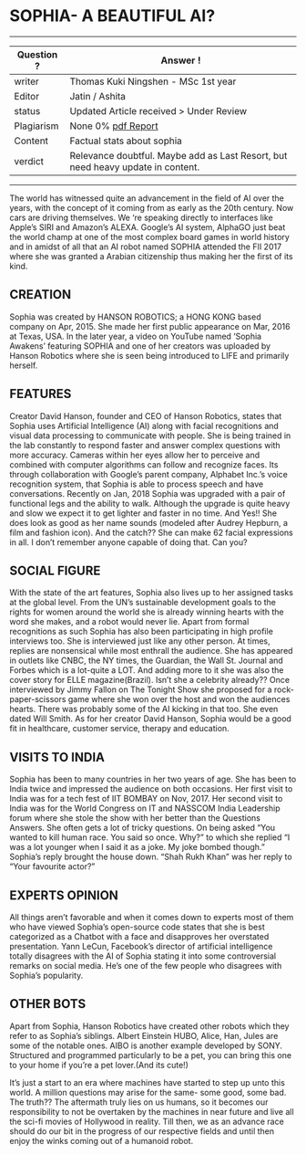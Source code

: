 # SOPHIA- A BEAUTIFUL AI?

---
Question ? | Answer ! |
--- | --- |
writer | Thomas Kuki Ningshen - MSc 1st year
Editor | Jatin / Ashita
status | Updated Article received > Under Review
Plagiarism | None 0% [pdf Report ](./plag_reports/plag_sophia_v2.pdf)
Content | Factual stats about sophia 
verdict | Relevance doubtful. Maybe add as Last Resort, but need heavy update in content.
---

The world has witnessed quite an advancement in the field of AI over the years, with the concept of it coming from as early as the 20th century.
Now cars are driving themselves. We ‘re speaking directly to interfaces like Apple’s SIRI and Amazon’s ALEXA. Google’s AI system, AlphaGO just beat the world champ at one of the most complex board games in world history and in amidst of all that an AI robot named SOPHIA attended the FII 2017 where she was granted a Arabian citizenship thus making her the first of its kind.    

## CREATION
Sophia was created by HANSON ROBOTICS; a HONG KONG based company on Apr, 2015. She made her first public appearance on Mar, 2016 at Texas, USA. In the later year, a video on YouTube named ‘Sophia Awakens’ featuring SOPHIA and one of her creators was uploaded by Hanson Robotics where she is seen being introduced to LIFE and primarily herself.

## FEATURES
Creator David Hanson, founder and CEO of Hanson Robotics, states that Sophia uses Artificial Intelligence (AI) along with facial recognitions and visual data processing to communicate with people. She is being trained in the lab constantly to respond faster and answer complex questions with more accuracy. Cameras within her eyes allow her to perceive and combined with computer algorithms can follow and recognize faces. Its through collaboration with Google’s parent company, Alphabet Inc.’s voice recognition system, that Sophia is able to process speech and have conversations. 
Recently on Jan, 2018 Sophia was upgraded with a pair of functional legs and the ability to walk. Although the upgrade is quite heavy and slow we expect it to get lighter and faster in no time. And Yes!! She does look as good as her name sounds (modeled after Audrey Hepburn, a film and fashion icon).  And the catch?? She can make 62 facial expressions in all. I don’t remember anyone capable of doing that. Can you?

## SOCIAL FIGURE
With the state of the art features, Sophia also lives up to her assigned tasks at the global level. From the UN’s sustainable development goals to the rights for women around the world she is already winning hearts with the word she makes, and a robot would never lie. 
Apart from formal recognitions as such Sophia has also been participating in high profile interviews too. She is interviewed just like any other person. At times, replies are nonsensical while most enthrall the audience. She has appeared in outlets like CNBC, the NY times, the Guardian, the Wall St. Journal and Forbes which is a lot-quite a LOT. And adding more to it she was also the cover story for ELLE magazine(Brazil). Isn’t  she a celebrity already??
Once interviewed by Jimmy Fallon on The Tonight Show she proposed for a    rock-paper-scissors game where she won over the host and won the audiences hearts. There was probably some of the AI kicking in that too. She even dated Will Smith.
As for her creator David Hanson, Sophia would be a good fit in healthcare, customer service, therapy and education.

## VISITS TO INDIA
Sophia has been to many countries in her two years of age. She has been to India twice and impressed the audience on both occasions.
Her first visit to India was for a tech fest of IIT BOMBAY on Nov, 2017.
Her second visit to India was for the World Congress on IT and NASSCOM India Leadership forum where she stole the show with her better than the Questions Answers. She often gets a lot of tricky questions. On being asked “You wanted to kill human race. You said so once. Why?” to which she replied “I was a lot younger when I said it as a joke. My joke bombed though.” Sophia’s reply brought the house down. “Shah Rukh Khan” was her reply to “Your favourite actor?”

## EXPERTS OPINION
All things aren’t favorable and when it comes down to experts most of them who have viewed Sophia’s open-source code states that she is best categorized as a Chatbot with a face and disapproves her overstated presentation. 
Yann LeCun, Facebook’s director of artificial intelligence totally disagrees with the AI of Sophia stating it into some controversial remarks on social media. He’s one of the few people who disagrees with Sophia’s popularity.

## OTHER BOTS
Apart from Sophia, Hanson Robotics have created other robots which they refer to as Sophia’s siblings. Albert Einstein HUBO, Alice, Han, Jules are some of the notable ones.
AIBO is another example developed by SONY. Structured and programmed particularly to be a pet, you can bring this one to your home if you’re a pet lover.(And its cute!)

It’s just a start to an era where machines have started to step up unto this world. A million questions may arise for the same- some good, some bad. The truth?? The aftermath truly lies on us humans, so it becomes our responsibility to not be overtaken by the machines in near future and live all the sci-fi movies of Hollywood in reality. Till then, we as an advance race should do our bit in the progress of our respective fields and until then enjoy the winks coming out of a humanoid robot.
